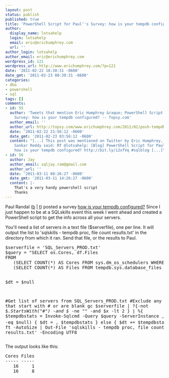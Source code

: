 ```yaml
---
layout: post
status: publish
published: true
title: 'PowerShell Script for Paul''s Survey: how is your tempdb configured?'
author:
  display_name: lotsahelp
  login: lotsahelp
  email: eric@erichumphrey.com
  url: ''
author_login: lotsahelp
author_email: eric@erichumphrey.com
wordpress_id: 121
wordpress_url: http://www.erichumphrey.com/?p=121
date: '2011-02-22 18:30:31 -0600'
date_gmt: '2011-02-23 00:30:31 -0600'
categories:
- dba
- powershell
- sql
tags: []
comments:
- id: 55
  author: 'Tweets that mention Eric Humphrey &raquo; PowerShell Script for Paul&rsquo;s
    Survey: how is your tempdb configured? -- Topsy.com'
  author_email: ''
  author_url: http://topsy.com/www.erichumphrey.com/2011/02/posh-tempdb-config/?utm_source=pingback&amp;utm_campaign=L2
  date: '2011-02-22 21:56:12 -0600'
  date_gmt: '2011-02-23 03:56:12 -0600'
  content: "[...] This post was mentioned on Twitter by Eric Humphrey, Sankar Reddy.
    Sankar Reddy said: RT @lotsahelp: [Blog] PowerShell Script for Paul&#039;s Survey:
    how is your tempdb configured? http://bit.ly/i2xfVq #sqlblog [...]"
- id: 56
  author: Jay
  author_email: sqljay.ram@gmail.com
  author_url: ''
  date: '2011-03-11 08:26:27 -0600'
  date_gmt: '2011-03-11 14:26:27 -0600'
  content: |-
    That's a very handy powershell script
    Thanks
---
```

<p>Paul Randal (<a href="http://sqlskills.com/BLOGS/PAUL/post/Survey-how-is-your-tempdb-configured.aspx">b</a> | <a href="http://twitter.com/paulrandal">t</a>) posted a survey <a href="http://sqlskills.com/BLOGS/PAUL/post/Survey-how-is-your-tempdb-configured.aspx">how is your tempdb configured?</a> Since I just happen to be at a SQLskills event this week I went ahead and created a PowerShell script to get the info across all your servers.</p>
<p>You'll need a list of servers in a text file ($serverfile), one per line. It will output the list to&nbsp;'sqlskills - tempdb proc, file count results.txt' in the directory from which it ran. Send that file, or the results to Paul.</p>
<pre lang="powershell">$serverfile = 'SQL_Servers_PROD.txt'
$query = "SELECT os.Cores, df.Files
FROM
   (SELECT COUNT(*) AS Cores FROM sys.dm_os_schedulers WHERE status = 'VISIBLE ONLINE') AS os,
   (SELECT COUNT(*) AS Files FROM tempdb.sys.database_files WHERE type_desc = 'ROWS') AS df;"

$dt = $null

#Get list of servers from SQL_Servers_PROD.txt
#Exclude any lines that start with # or are blank
gc $serverfile | ?{-not $_.StartsWith("#") -and $_ -ne "" -and $x -lt 2 } | %{
    $tempdbstats = Invoke-Sqlcmd -Query $query -ServerInstance $_ -SuppressProviderContextWarning
    if ($dt -eq $null) {
        $dt = , $tempdbstats
    } else {
        $dt += $tempdbstats
    }
}
$dt | ft -AutoSize | Out-File 'sqlskills - tempdb proc, file count results.txt' -Encoding UTF8</pre>
<p>The output looks like this:</p>
<pre>Cores Files
----- -----
   16     1
   16     8</pre>

